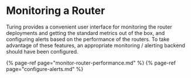 # Monitoring a Router

Turing provides a convenient user interface for monitoring the router deployments and getting the standard metrics out of the box, and configuring alerts based on the performance of the routers. To take advantage of these features, an appropriate monitoring / alerting backend should have been configured.

{% page-ref page="monitor-router-performance.md" %}
{% page-ref page="configure-alerts.md" %}
